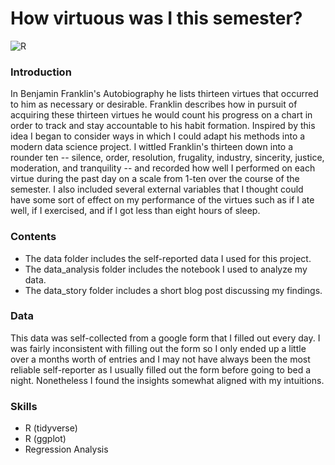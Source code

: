 # How virtuous was I this semester?

![R](https://github.com/user-attachments/assets/73dadadf-e920-4821-9f4b-45d4450639ca)


### Introduction

In Benjamin Franklin's Autobiography he lists thirteen virtues that occurred to him as necessary or desirable. Franklin describes how in pursuit of acquiring these thirteen virtues he would count his progress on a chart in order to track and stay accountable to his habit formation. Inspired by this idea I began to consider ways in which I could adapt his methods into a modern data science project. I wittled Franklin's thirteen down into a rounder ten -- silence, order, resolution, frugality, industry, sincerity, justice, moderation, and tranquility -- and recorded how well I performed on each virtue during the past day on a scale from 1-ten over the course of the semester. I also included several external variables that I thought could have some sort of effect on my performance of the virtues such as if I ate well, if I exercised, and if I got less than eight hours of sleep.
### Contents

- The data folder includes the self-reported data I used for this project. 
- The data_analysis folder includes the notebook I used to analyze my data. 
- The data_story folder includes a short blog post discussing my findings. 

### Data

This data was self-collected from a google form that I filled out every day. I was fairly inconsistent with filling out the form so I only ended up a little over a months worth of entries and I may not have always been the most reliable self-reporter as I usually filled out the form before going to bed a night. Nonetheless I found the insights somewhat aligned with my intuitions.

### Skills

- R (tidyverse)
- R (ggplot)
- Regression Analysis
